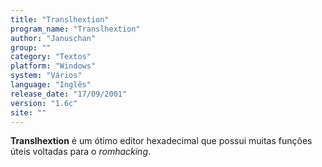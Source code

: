 ```yaml
---
title: "Translhextion"
program_name: "Translhextion"
author: "Januschan"
group: ""
category: "Textos"
platform: "Windows"
system: "Vários"
language: "Inglês"
release_date: "17/09/2001"
version: "1.6c"
site: ""
---
```

<b>Translhextion</b> é um ótimo editor hexadecimal que possui muitas funções úteis voltadas para o <i>romhacking</i>.
